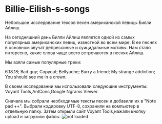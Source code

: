# Billie-Eilish-s-songs
Небольшое исследование тексов песен американской певицы Билли Айлиш.

На сегодняшний день Билли Айлиш является одной из самых популярных американских певиц, известной во всем мире. В ее песнях в основном звучат депрессиные и суицидальные мотивы. Нам стало интересно, какие слова чаще всего встречаются в песнях Айлиш. 

Мы взяли самые популярные треки:

6.18.18; 
Bad guy;
Copycat;
Bellyache;
Burry a friend; 
My strange addiction;
You should see me in a crown.

  В своем исследовании мы использовали следующие инструменты: Voyant Tools,AntConc,Google Ngrams Viewer.
  
  Сначала мы собрали необходимые тексты песен и добавили их в "Note pad ++". Выбрали кодировку UTF-8, сохранили на компьютер в отдельную папку. Затем открыли сайт Voyant Tools,нажали кнопку upload и загрузили файлы.
![not loaded](https://pp.userapi.com/c850336/v850336186/15dea7/_ai5hrWkQEE.jpg)
